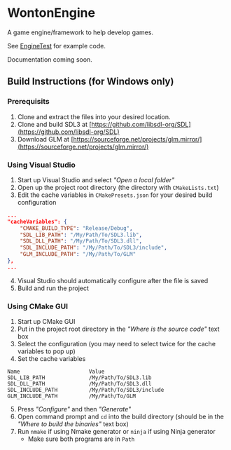 # WontonEngine

A game engine/framework to help develop games.

See [EngineTest](https://github.com/jiamingwangnet/WontonEngine/tree/master/EngineTest) for example code.

Documentation coming soon.

## Build Instructions (for Windows only)

### Prerequisits

1. Clone and extract the files into your desired location.
2. Clone and build SDL3 at [https://github.com/libsdl-org/SDL](https://github.com/libsdl-org/SDL)
3. Download GLM at [https://sourceforge.net/projects/glm.mirror/](https://sourceforge.net/projects/glm.mirror/)

### Using Visual Studio

1. Start up Visual Studio and select _"Open a local folder"_
2. Open up the project root directory (the directory with `CMakeLists.txt`)
3. Edit the cache variables in `CMakePresets.json` for your desired build configuration
```json
...
"cacheVariables": {
	"CMAKE_BUILD_TYPE": "Release/Debug",
	"SDL_LIB_PATH": "/My/Path/To/SDL3.lib",
	"SDL_DLL_PATH": "/My/Path/To/SDL3.dll",
	"SDL_INCLUDE_PATH": "/My/Path/To/SDL3/include",
	"GLM_INCLUDE_PATH": "/My/Path/To/GLM"
},
...
```
4. Visual Studio should automatically configure after the file is saved
5. Build and run the project

### Using CMake GUI

1. Start up CMake GUI
2. Put in the project root directory in the _"Where is the source code"_ text box
3. Select the configuration (you may need to select twice for the cache variables to pop up)
4. Set the cache variables
```
Name                      Value
SDL_LIB_PATH              /My/Path/To/SDL3.lib
SDL_DLL_PATH              /My/Path/To/SDL3.dll
SDL_INCLUDE_PATH          /My/Path/To/SDL3/include
GLM_INCLUDE_PATH          /My/Path/To/GLM
```
5. Press _"Configure"_ and then _"Generate"_
6. Open command prompt and `cd` into the build directory (should be in the _"Where to build the binaries"_ text box)
7. Run `nmake` if using Nmake generator or `ninja` if using Ninja generator
	- Make sure both programs are in `Path`